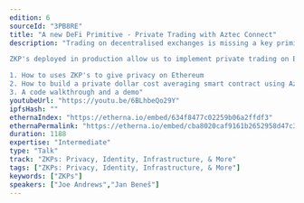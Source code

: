 ```yaml
---
edition: 6
sourceId: "3PB8RE"
title: "A new DeFi Primitive - Private Trading with Aztec Connect"
description: "Trading on decentralised exchanges is missing a key primitive, **privacy**. In traditional markets, an OTC desk enables large orders to trade without moving the price on chain this is missing and everyone can see everything.

ZKP's deployed in production allow us to implement private trading on Ethereum. This talk looks into:

1. How to uses ZKP's to give privacy on Ethereum
2. How to build a private dollar cost averaging smart contract using Aztec Connect
3. A code walkthrough and a demo"
youtubeUrl: "https://youtu.be/6BLhbeQo29Y"
ipfsHash: ""
ethernaIndex: "https://etherna.io/embed/634f8477c02259b06a2ffdf3"
ethernaPermalink: "https://etherna.io/embed/cba8020caf9161b2652958d47c35e9e4ffc66322298d1f8b396bee429af03479"
duration: 1188
expertise: "Intermediate"
type: "Talk"
track: "ZKPs: Privacy, Identity, Infrastructure, & More"
tags: ["ZKPs: Privacy, Identity, Infrastructure, & More"]
keywords: ["ZKPs"]
speakers: ["Joe Andrews","Jan Beneš"]
---
```

